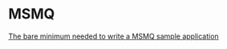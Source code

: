 # MSMQ

[The bare minimum needed to write a MSMQ sample application](https://stackoverflow.com/questions/11076790/the-bare-minimum-needed-to-write-a-msmq-sample-application)
